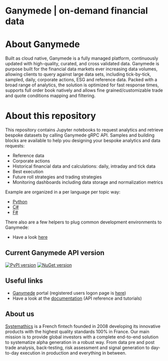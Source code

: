# Ganymede | on-demand financial data

# About Ganymede

Built as cloud native, Ganymede is a fully managed platform, continuously updated with high-quality, curated,
and cross validated data. Ganymede is purpose built for the financial data markets ever increasing data volumes,
allowing clients to query against large data sets, including tick-by-tick, sampled, daily, corporate actions,
ESG and reference data. Packed with a broad range of analytics, the solution is optimized for fast response times,
supports full order book natively and allows fine grained/customizable trade and quote conditions mapping and filtering.

# About this repository 

This repository contains Jupyter notebooks to request analytics and retrieve bespoke datasets by calling Ganymede gRPC API. Samples and building blocks are available to help you designing your bespoke analytics and data requests:

- Reference data
- Corporate actions
- Historical financial data and calculations: daily, intraday and tick data
- Best execution
- Future roll strategies and trading strategies
- Monitoring dashboards including data storage and normalization metrics

Example are organized in a per language per topic way:
- [Python](/python/)
- [C#](/csharp/)
- [F#](/fsharp/)

There also are a few helpers to plug common development environments to Ganymede:
- Have a look [here](/remoteaccess/)

## Current Ganymede API version

[![PyPI version](https://badge.fury.io/py/systemathics.apis.svg)](https://badge.fury.io/py/systemathics.apis) [![NuGet version](https://badge.fury.io/nu/systemathics.apis.svg)](https://badge.fury.io/nu/systemathics.apis)

## Useful links

- [Ganymede](https://ganymede.cloud/) portal (registered users logon page is [here](https://ganymede.cloud/data/))
- Have a look at the [documentation](https://ganymede.cloud/api-documentation.html) (API reference and tutorials)

## About us

[Systemathics](https://systemathics.com) is a French fintech founded in 2008 developing its innovative products with the highest quality standards 100% in France.
Our main mission is to provide global investors with a complete end-to-end solution to systematize alpha generation in a robust way.
From data pre and post trade analysis, back-testing, risk assessment and signal generation to day-to-day execution in production and everything in between.
